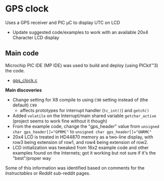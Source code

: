 
# GPS clock

Uses a GPS receiver and PIC µC to display UTC on LCD

 - Update suggested code/examples to work with an available 20x4 Character LCD display

## Main code

Microchip PIC IDE (MP IDE) was used to build and deploy (using PICkit™3) the code.

 - [gps_clock.c](gps_clock.c)

**Main discoveries**

 - Change setting for X8 compile to using `C90` setting instead of (the default) `C99`
   - affects prototypes for interrupt handler (`tc_int()`) and `getch()`
 - Added `volatile` on the Interrupt/main shared variable `getchar_active` (project seems to work fine without it though)
 - From the example code, change the "gps_header" value from `unsigned char gps_header[]="GPRMC"` to `unsigned char gps_header[]="GNRMC"`
 - 20x4 LCD is treated in HD44870 memory as a two-line display, with row3 being extension of row1, and row4 being extension of row2.
 - LCD initialization was tweaked from 16x2 example code and other examples found on the Internets; got it working but not sure if it's the "best"/proper way

 Some of this information was identified based on comments for the *Instructables* or *Reddit* sub-reddit pages.

